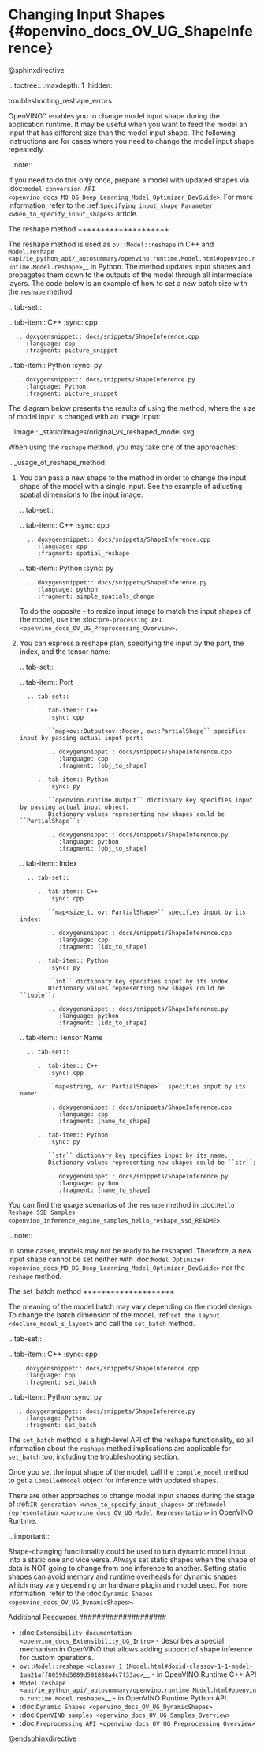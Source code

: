 # Changing Input Shapes {#openvino_docs_OV_UG_ShapeInference}

@sphinxdirective

.. toctree::
   :maxdepth: 1
   :hidden:

   troubleshooting_reshape_errors


OpenVINO™ enables you to change model input shape during the application runtime.
It may be useful when you want to feed the model an input that has different size than the model input shape.
The following instructions are for cases where you need to change the model input shape repeatedly.

.. note::

   If you need to do this only once, prepare a model with updated shapes via
   :doc:`model conversion API <openvino_docs_MO_DG_Deep_Learning_Model_Optimizer_DevGuide>`.
   For more information, refer to the :ref:`Specifying input_shape Parameter <when_to_specify_input_shapes>` article.


The reshape method
++++++++++++++++++++

The reshape method is used as ``ov::Model::reshape`` in C++ and
`Model.reshape <api/ie_python_api/_autosummary/openvino.runtime.Model.html#openvino.runtime.Model.reshape>`__
in Python. The method updates input shapes and propagates them down to the outputs
of the model through all intermediate layers. The code below is an example of how
to set a new batch size with the ``reshape`` method:

.. tab-set::

   .. tab-item:: C++
      :sync: cpp

      .. doxygensnippet:: docs/snippets/ShapeInference.cpp
         :language: cpp
         :fragment: picture_snippet

   .. tab-item:: Python
      :sync: py

      .. doxygensnippet:: docs/snippets/ShapeInference.py
         :language: Python
         :fragment: picture_snippet

The diagram below presents the results of using the method, where the size of
model input is changed with an image input:

.. image:: _static/images/original_vs_reshaped_model.svg

When using the ``reshape`` method, you may take one of the approaches:

.. _usage_of_reshape_method:


1. You can pass a new shape to the method in order to change the input shape of
the model with a single input. See the example of adjusting spatial dimensions to the input image:

   .. tab-set::

      .. tab-item:: C++
         :sync: cpp

         .. doxygensnippet:: docs/snippets/ShapeInference.cpp
            :language: cpp
            :fragment: spatial_reshape

      .. tab-item:: Python
         :sync: py

         .. doxygensnippet:: docs/snippets/ShapeInference.py
            :language: python
            :fragment: simple_spatials_change


   To do the opposite - to resize input image to match the input shapes of the model,
   use the :doc:`pre-processing API <openvino_docs_OV_UG_Preprocessing_Overview>`.


2. You can express a reshape plan, specifying the input by the port, the index, and the tensor name:

   .. tab-set::

      .. tab-item:: Port

         .. tab-set::

            .. tab-item:: C++
               :sync: cpp

               ``map<ov::Output<ov::Node>, ov::PartialShape`` specifies input by passing actual input port:

               .. doxygensnippet:: docs/snippets/ShapeInference.cpp
                  :language: cpp
                  :fragment: [obj_to_shape]

            .. tab-item:: Python
               :sync: py

               ``openvino.runtime.Output`` dictionary key specifies input by passing actual input object.
               Dictionary values representing new shapes could be ``PartialShape``:

               .. doxygensnippet:: docs/snippets/ShapeInference.py
                  :language: python
                  :fragment: [obj_to_shape]

      .. tab-item:: Index

         .. tab-set::

            .. tab-item:: C++
               :sync: cpp

               ``map<size_t, ov::PartialShape>`` specifies input by its index:

               .. doxygensnippet:: docs/snippets/ShapeInference.cpp
                  :language: cpp
                  :fragment: [idx_to_shape]

            .. tab-item:: Python
               :sync: py

               ``int`` dictionary key specifies input by its index.
               Dictionary values representing new shapes could be ``tuple``:

               .. doxygensnippet:: docs/snippets/ShapeInference.py
                  :language: python
                  :fragment: [idx_to_shape]

      .. tab-item:: Tensor Name

         .. tab-set::

            .. tab-item:: C++
               :sync: cpp

               ``map<string, ov::PartialShape>`` specifies input by its name:

               .. doxygensnippet:: docs/snippets/ShapeInference.cpp
                  :language: cpp
                  :fragment: [name_to_shape]

            .. tab-item:: Python
               :sync: py

               ``str`` dictionary key specifies input by its name.
               Dictionary values representing new shapes could be ``str``:

               .. doxygensnippet:: docs/snippets/ShapeInference.py
                  :language: python
                  :fragment: [name_to_shape]


You can find the usage scenarios of the ``reshape`` method in
:doc:`Hello Reshape SSD Samples <openvino_inference_engine_samples_hello_reshape_ssd_README>`.

.. note::

   In some cases, models may not be ready to be reshaped. Therefore, a new input
   shape cannot be set neither with :doc:`Model Optimizer <openvino_docs_MO_DG_Deep_Learning_Model_Optimizer_DevGuide>`
   nor the ``reshape`` method.

The set_batch method
++++++++++++++++++++

The meaning of the model batch may vary depending on the model design.
To change the batch dimension of the model, :ref:`set the layout <declare_model_s_layout>` and call the ``set_batch`` method.

.. tab-set::

   .. tab-item:: C++
      :sync: cpp

      .. doxygensnippet:: docs/snippets/ShapeInference.cpp
         :language: cpp
         :fragment: set_batch

   .. tab-item:: Python
      :sync: py

      .. doxygensnippet:: docs/snippets/ShapeInference.py
         :language: Python
         :fragment: set_batch


The ``set_batch`` method is a high-level API of the reshape functionality, so all
information about the ``reshape`` method implications are applicable for ``set_batch``
too, including the troubleshooting section.

Once you set the input shape of the model, call the ``compile_model`` method to
get a ``CompiledModel`` object for inference with updated shapes.

There are other approaches to change model input shapes during the stage of
:ref:`IR generation <when_to_specify_input_shapes>` or :ref:`model representation <openvino_docs_OV_UG_Model_Representation>` in OpenVINO Runtime.


.. important::

   Shape-changing functionality could be used to turn dynamic model input into a
   static one and vice versa. Always set static shapes when the shape of data is
   NOT going to change from one inference to another. Setting static shapes can
   avoid memory and runtime overheads for dynamic shapes which may vary depending
   on hardware plugin and model used. For more information, refer to the
   :doc:`Dynamic Shapes <openvino_docs_OV_UG_DynamicShapes>`.


Additional Resources
####################

* :doc:`Extensibility documentation <openvino_docs_Extensibility_UG_Intro>` - describes a special mechanism in OpenVINO that allows adding support of shape inference for custom operations.
* `ov::Model::reshape <classov_1_1Model.html#doxid-classov-1-1-model-1aa21aff80598d5089d591888a4c7f33ae>`__ - in OpenVINO Runtime C++ API
* `Model.reshape <api/ie_python_api/_autosummary/openvino.runtime.Model.html#openvino.runtime.Model.reshape>`__ - in OpenVINO Runtime Python API.
* :doc:`Dynamic Shapes <openvino_docs_OV_UG_DynamicShapes>`
* :doc:`OpenVINO samples <openvino_docs_OV_UG_Samples_Overview>`
* :doc:`Preprocessing API <openvino_docs_OV_UG_Preprocessing_Overview>`

@endsphinxdirective
